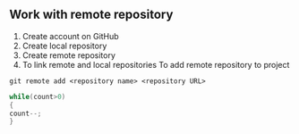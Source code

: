 ## Work with remote repository
1. Create account on GitHub
2. Create local repository
3. Create remote repository
4. To link remote and local repositories
To add remote repository to project
```
git remote add <repository name> <repository URL>
```
```C#
while(count>0)
{
count--;
}
```
